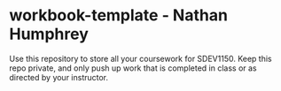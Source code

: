 # workbook-template - Nathan Humphrey

Use this repository to store all your coursework for SDEV1150. Keep this repo private, and only push up work that is completed in class or as directed by your instructor.
